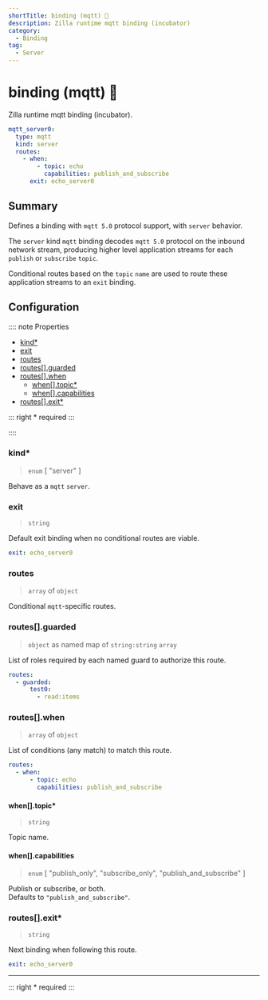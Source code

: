 ```yaml
---
shortTitle: binding (mqtt) 🚧
description: Zilla runtime mqtt binding (incubator)
category:
  - Binding
tag:
  - Server
---
```


# binding (mqtt) 🚧

Zilla runtime mqtt binding (incubator).

```yaml {2}
mqtt_server0:
  type: mqtt
  kind: server
  routes:
    - when:
        - topic: echo
          capabilities: publish_and_subscribe
      exit: echo_server0
```

## Summary

Defines a binding with `mqtt 5.0` protocol support, with `server` behavior.

The `server` kind `mqtt` binding decodes `mqtt 5.0` protocol on the inbound network stream, producing higher level application streams for each `publish` or `subscribe` `topic`.

Conditional routes based on the `topic` `name` are used to route these application streams to an `exit` binding.

## Configuration

:::: note Properties

- [kind\*](#kind)
- [exit](#exit)
- [routes](#routes)
- [routes\[\].guarded](#routes-guarded)
- [routes\[\].when](#routes-when)
  - [when\[\].topic\*](#when-topic)
  - [when\[\].capabilities](#when-capabilities)
- [routes\[\].exit\*](#routes-exit)

::: right
\* required
:::

::::

### kind\*

> `enum` [ "server" ]

Behave as a `mqtt` `server`.

### exit

> `string`

Default exit binding when no conditional routes are viable.

```yaml
exit: echo_server0
```

### routes

> `array` of `object`

Conditional `mqtt`-specific routes.

### routes[].guarded

> `object` as named map of `string:string` `array`

List of roles required by each named guard to authorize this route.

```yaml
routes:
  - guarded:
      test0:
        - read:items
```

### routes[].when

> `array` of `object`

List of conditions (any match) to match this route.

```yaml
routes:
  - when:
      - topic: echo
        capabilities: publish_and_subscribe
```

#### when[].topic\*

> `string`

Topic name.

#### when[].capabilities

> `enum` [ "publish_only", "subscribe_only", "publish_and_subscribe" ]

Publish or subscribe, or both.\
Defaults to `"publish_and_subscribe"`.

### routes[].exit\*

> `string`

Next binding when following this route.

```yaml
exit: echo_server0
```

---

::: right
\* required
:::

